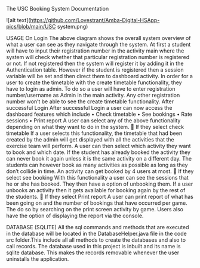 The USC Booking System Documentation

![alt text](https://github.com/Lovestrant/Amba-Digital-HSApp-pics/blob/main/USC system.png)
 
USAGE
On Login
The above diagram shows the overall system overview of what a user can see as they navigate through the system. At first a student will have to input their registration number in the activity main where the system will check whether that particular registration number is registered or not. If not registered then the system will register it by adding it in the Authentication table. However if the student is registered then a session variable will be set and then direct them to dashboard activity.
In order for a user to create the timetable with the create timetable functionality, they have to login as admin. To do so a user will have to enter registration number/username as Admin in the main activity. Any other registration number won’t be able to see the create timetable functionality.
After successful Login
After successful Login a user can now access the dashboard features which include 
•	Check timetable
•	See bookings
•	Rate sessions
•	Print report
A user can select any of the above functionality depending on what they want to do in the system. 
	If they select check timetable
If a user selects this functionality, the timetable that had been created by the admin will get displayed with all the activities that the exercise team will perform. A user can then select which activity they want to book and which date. If the student has already booked the activity they can never book it again unless it is the same activity on a different day.  The students can however book as many activities as possible as long as they don’t collide in time. 
An activity can get booked by 4 users at most.
	If they select see booking
With this functionality a user can see the sessions that he or she has booked. They then have a option of unbooking them. If a user unbooks an activity then it gets available for booking again by the rest of the students.
	If they select Print report
A user can print report of what has been going on and the number of bookings that have occurred per game. The do so by searching on the print screen activity by game.
Users also have the option of displaying the report via the console.

DATABASE (SQLITE)
All the sql commands and methods that are executed in the database will be located in the DatabaseHelper.java file in the code src folder.This include all all methods to create the databases and also to call records.
The database used in this project is inbuilt and its name is sqlite database. This makes the records removable whenever the user uninstalls the application.
